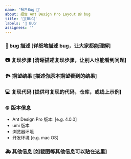 ```yaml
---
name: '报告Bug 🐛'
about: 报告 Ant Design Pro Layout 的 bug
title: '🐛[BUG]'
labels: '🐛 BUG'
assignees: ''
---
```


### 🐛 bug 描述 [详细地描述 bug，让大家都能理解]

### 📷 复现步骤 [清晰描述复现步骤，让别人也能看到问题]

### 🏞 期望结果 [描述你原本期望看到的结果]

### 💻 复现代码 [提供可复现的代码，仓库，或线上示例]

### © 版本信息

- Ant Design Pro 版本: [e.g. 4.0.0]
- umi 版本
- 浏览器环境
- 开发环境 [e.g. mac OS]

### 🚑 其他信息 [如截图等其他信息可以贴在这里]
